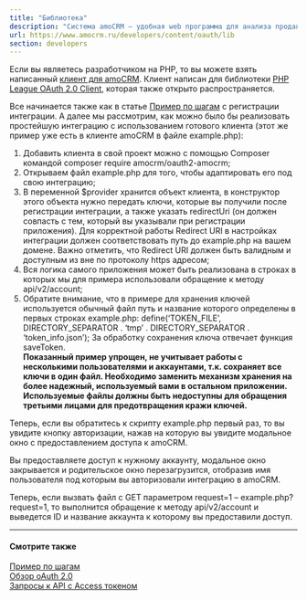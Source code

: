 ```yaml
---
title: "Библиотека"
description: "Система amoCRM – удобная web программа для анализа продаж, доступная в режиме online из любой точки мира! Подробности узнавайте по указанным на сайте телефонам в Москве."
url: https://www.amocrm.ru/developers/content/oauth/lib
section: developers
---
```


Если вы являетесь разработчиком на PHP, то вы можете взять написанный [клиент для amoCRM](https://github.com/amocrm/amocrm-oauth-client). Клиент написан для библиотеки [PHP League OAuth 2.0 Client](https://github.com/thephpleague/oauth2-client), которая также открыто распространяется.

Все начинается также как в статье [Пример по шагам](https://www.amocrm.ru/developers/content/oauth/step-by-step) с регистрации интеграции. А далее мы рассмотрим, как можно было бы реализовать простейшую интеграцию с использованием готового клиента (этот же пример уже есть в клиенте amoCRM в файле example.php):

1. Добавить клиента в свой проект можно с помощью Composer командой composer require amocrm/oauth2-amocrm;
2. Открываем файл example.php для того, чтобы адаптировать его под свою интеграцию;
3. В переменной $provider хранится объект клиента, в конструктор этого объекта нужно передать ключи, которые вы получили после регистрации интеграции, а также указать redirectUri (он должен совпасть с тем, который вы указывали при регистрации приложения). Для корректной работы Redirect URI в настройках интеграции должен соответствовать путь до example.php на вашем домене. Важно отметить, что Redirect URI должен быть валидным и доступным из вне по протоколу https адресом;
4. Вся логика самого приложения может быть реализована в строках в которых мы для примера использовали обращение к методу api/v2/account;
5. Обратите внимание, что в примере для хранения ключей используется обычный файл путь и название которого определены в первых строках example.php: define(‘TOKEN\_FILE’, DIRECTORY\_SEPARATOR . ‘tmp’ . DIRECTORY\_SEPARATOR . ‘token\_info.json’); За обработку сохранения ключа отвечает функция saveToken.  
   **Показанный пример упрощен, не учитывает работы с несколькими пользователями и аккаунтами, т.к. сохраняет все ключи в один файл. Необходимо заменить механизм хранения на более надежный, используемый вами в остальном приложении. Используемые файлы должны быть недоступны для обращения третьими лицами для предотвращения кражи ключей.**

Теперь, если вы обратитесь к скрипту example.php первый раз, то вы увидите кнопку авторизации, нажав на которую вы увидите модальное окно с предоставлением доступа к amoCRM.

Вы предоставляете доступ к нужному аккаунту, модальное окно закрывается и родительское окно перезагрузится, отобразив имя пользователя под которым вы авторизовали интеграцию в amoCRM.

Теперь, если вызвать файл с GET параметром request=1 – example.php?request=1, то выполнится обращение к методу api/v2/account и выведется ID и название аккаунта к которому вы предоставили доступ.

---

#### Смотрите также

[Пример по шагам](https://www.amocrm.ru/developers/content/oauth/step-by-step)  
[Обзор oAuth 2.0](https://www.amocrm.ru/developers/content/oauth/oauth)  
[Запросы к API c Access токеном](https://www.amocrm.ru/developers/content/oauth/step-by-step#request_to_api)
